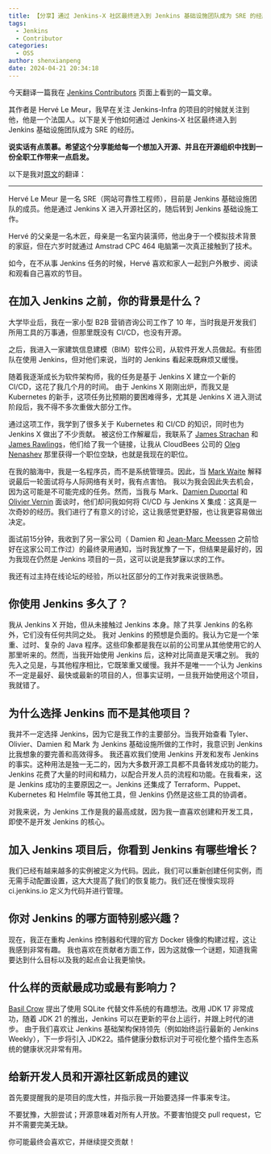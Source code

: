 ```yaml
---
title: 【分享】通过 Jenkins-X 社区最终进入到 Jenkins 基础设施团队成为 SRE 的经历
tags:
  - Jenkins
  - Contributor
categories:
  - OSS
author: shenxianpeng
date: 2024-04-21 20:34:18
---
```


今天翻译一篇我在 [Jenkins Contributors](https://contributors.jenkins.io/) 页面上看到的一篇文章。

其作者是 Hervé Le Meur，我早在关注 Jenkins-Infra 的项目的时候就关注到他，他是一个法国人。以下是关于他如何通过 Jenkins-X 社区最终进入到 Jenkins 基础设施团队成为 SRE 的经历。

**说实话有点羡慕。希望这个分享能给每一个想加入开源、并且在开源组织中找到一份全职工作带来一点启发。**

以下是我对[原文](https://contributors.jenkins.io/pages/contributors/herve-le-meur/)的翻译：

---

Hervé Le Meur 是一名 SRE（网站可靠性工程师），目前是 Jenkins 基础设施团队的成员。他是通过 Jenkins X 进入开源社区的，随后转到 Jenkins 基础设施工作。

Hervé 的父亲是一名木匠，母亲是一名室内装潢师，他出身于一个模拟技术背景的家庭，但在六岁时就通过 Amstrad CPC 464 电脑第一次真正接触到了技术。

如今，在不从事 Jenkins 任务的时候，Hervé 喜欢和家人一起到户外散步、阅读和观看自己喜欢的节目。

## 在加入 Jenkins 之前，你的背景是什么？

大学毕业后，我在一家小型 B2B 营销咨询公司工作了 10 年，当时我是开发我们所用工具的万事通，但那里既没有 CI/CD，也没有开源。

之后，我进入一家建筑信息建模（BIM）软件公司，从软件开发人员做起。有些团队在使用 Jenkins，但对他们来说，当时的 Jenkins 看起来既麻烦又缓慢。

随着我逐渐成长为软件架构师，我的任务是基于 Jenkins X 建立一个新的 CI/CD，这花了我几个月的时间。
由于 Jenkins X 刚刚出炉，而我又是 Kubernetes 的新手，这项任务比预期的要困难得多，尤其是 Jenkins X 进入测试阶段后，我不得不多次重做大部分工作。

通过这项工作，我学到了很多关于 Kubernetes 和 CI/CD 的知识，同时也为 Jenkins X 做出了不少贡献。
被这份工作解雇后，我联系了 [James Strachan](https://www.jenkins.io/blog/authors/jstrachan/) 和 [James Rawlings](https://www.jenkins.io/blog/authors/jrawlings/)，他们给了我一个链接，让我从 CloudBees 公司的 [Oleg Nenashev](https://www.jenkins.io/blog/authors/oleg_nenashev/) 那里获得一个职位空缺，也就是我现在的职位。

在我的脑海中，我是一名程序员，而不是系统管理员。因此，当 [Mark Waite](https://www.jenkins.io/blog/authors/markewaite/) 解释说最后一轮面试将与人际网络有关时，我有点害怕。
我以为我会因此失去机会，因为这可能是不可能完成的任务。然而，当我与 Mark、[Damien Duportal](https://www.jenkins.io/blog/authors/dduportal/) 和 [Olivier Vernin](https://www.jenkins.io/blog/authors/olblak/) 面谈时，他们却问我如何将 CI/CD 与 Jenkins X 集成：这真是一次奇妙的经历。我们进行了有意义的讨论，这让我感觉更舒服，也让我更容易做出决定。

面试前15分钟，我收到了另一家公司（ Damien 和 [Jean-Marc Meessen](https://www.jenkins.io/blog/authors/jmmeessen/) 之前恰好在这家公司工作过）的最终录用通知，当时我犹豫了一下，但结果是最好的，因为我现在仍然是 Jenkins 项目的一员，这可以说是我梦寐以求的工作。

我还有过主持在线论坛的经验，所以社区部分的工作对我来说很熟悉。

## 你使用 Jenkins 多久了？

我从 Jenkins X 开始，但从未接触过 Jenkins 本身。除了共享 Jenkins 的名称外，它们没有任何共同之处。
我对 Jenkins 的预想是负面的。我认为它是一个笨重、过时、复杂的 Java 程序。这些印象都是我在以前的公司里从其他使用它的人那里听来的。然而，当我开始使用 Jenkins 后，这种对比简直是天壤之别。
我的先入之见是，与其他程序相比，它既笨重又缓慢。我并不是唯一一个认为 Jenkins 不一定是最好、最快或最新的项目的人，但事实证明，一旦我开始使用这个项目，我就错了。

## 为什么选择 Jenkins 而不是其他项目？

我并不一定选择 Jenkins，因为它是我工作的主要部分。当我开始查看 Tyler、Olivier、Damien 和 Mark 为 Jenkins 基础设施所做的工作时，我意识到 Jenkins 比我想象的要完善和高效得多。
我还喜欢我们使用 Jenkins 开发和发布 Jenkins 的事实。这种用法是独一无二的，因为大多数开源工具都不具备转发成功的能力。
Jenkins 花费了大量的时间和精力，以配合开发人员的流程和功能。在我看来，这是 Jenkins 成功的主要原因之一。Jenkins 还集成了 Terraform、Puppet、Kubernetes 和 Helmfile 等其他工具，但 Jenkins 仍然是这些工具的协调者。

对我来说，为 Jenkins 工作是我的最高成就，因为我一直喜欢创建和开发工具，即使不是开发 Jenkins 的核心。

## 加入 Jenkins 项目后，你看到 Jenkins 有哪些增长？

我们已经有越来越多的实例被定义为代码。因此，我们可以重新创建任何实例，而无需手动配置设置，这大大提高了我们的恢复能力。我们还在慢慢实现将 ci.jenkins.io 定义为代码并进行管理。

## 你对 Jenkins 的哪方面特别感兴趣？

现在，我正在重构 Jenkins 控制器和代理的官方 Docker 镜像的构建过程，这让我感到非常有趣。
我也喜欢在贡献者方面工作，因为这就像一个谜题，知道我需要达到什么目标以及我的起点会让我更愉快。

## 什么样的贡献最成功或最有影响力？

[Basil Crow](https://www.jenkins.io/blog/authors/basil/) 提出了使用 SQLite 代替文件系统的有趣想法。改用 JDK 17 非常成功，随着 JDK 21 的推出，Jenkins 可以在更新的平台上运行，并跟上时代的进步。
由于我们喜欢让 Jenkins 基础架构保持领先（例如始终运行最新的 Jenkins Weekly），下一步将引入 JDK22。插件健康分数标识对于可视化整个插件生态系统的健康状况非常有用。

## 给新开发人员和开源社区新成员的建议

首先要提醒我的是项目的庞大性，并指示我一开始要选择一件事来专注。

不要犹豫，大胆尝试；开源意味着对所有人开放。不要害怕提交 pull request，它并不需要完美无缺。

你可能最终会喜欢它，并继续提交贡献！
